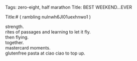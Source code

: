 Tags: zero-eight, half marathon
Title: BEST WEEKEND...EVER
  
<p></p>
Title:# ( rambling nulnwh6Jl01uexhnwo1 )  
  
strength.  
rites of passages and learning to let it fly.  
then flying.  
together.  
mastercard moments.  
glutenfree pasta at ciao ciao to top up.